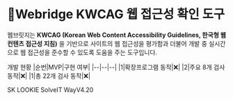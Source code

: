 # 🔭Webridge KWCAG 웹 접근성 확인 도구

  
웹브릿지는 **KWCAG (Korean Web Content Accessibility Guidelines, 한국형 웹 컨텐츠 접근성 지침)** 을 기반으로 사이트의 웹 접근성을 평가함과 더불어 개발 중 실시간으로 웹 접근성을 준수할 수 있도록 도움을 주는 도구입니다.

개발 현황
|순번|MVP|구현 여부|
|--|--|--|
|1|확장프로그램 동작|❌|
|2|주요 8개 검사 동작|❌|
|1|총 22개 검사 동작|❌|

SK LOOKIE SolveIT WayV4.20